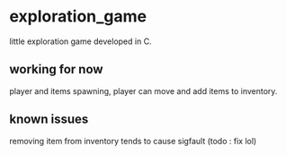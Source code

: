 # exploration_game
little exploration game developed in C.
## working for now
player and items spawning, player can move and add items to inventory.
## known issues
removing item from inventory tends to cause sigfault (todo : fix lol)
